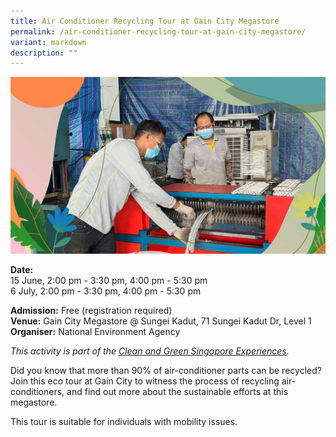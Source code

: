 ```yaml
---
title: Air Conditioner Recycling Tour at Gain City Megastore
permalink: /air-conditioner-recycling-tour-at-gain-city-megastore/
variant: markdown
description: ""
---
```

![Aircon Recycling Gain City](/images/Tours/Gain_City.jpg)

**Date:** <br>
15 June, 2:00 pm - 3:30 pm, 4:00 pm - 5:30 pm <br>
6 July, 2:00 pm - 3:30 pm, 4:00 pm - 5:30 pm<br>

**Admission:** Free (registration required) <br>
**Venue:** Gain City Megastore @ Sungei Kadut, 71 Sungei Kadut Dr, Level 1<br>
**Organiser:** National Environment Agency

*This activity is part of the [Clean and Green Singapore Experiences](https://www.cgs.gov.sg/cgs-experiences).*

Did you know that more than 90% of air-conditioner parts can be recycled? Join this eco tour at Gain City to witness the process of recycling air-conditioners, and find out more about the sustainable efforts at this megastore.&nbsp;

This tour is suitable for individuals with mobility issues.

<a class="btn-link" target="_blank" href="https://www.eventbrite.sg/e/discover-sustainability-in-action-at-gain-city-mega-store-tickets-909407130207">
	<img src="/images/gogreensg_website-32.png">
</a>

<style>
	.btn-link {
		display: none;
	}
	a.btn-link[target="_blank"]:after {
	display: none;
}
	.btn-link > img {
		width: 100%;
	}
</style>